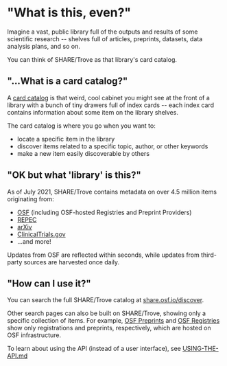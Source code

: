 # "What is this, even?"

Imagine a vast, public library full of the outputs and results of some scientific
research -- shelves full of articles, preprints, datasets, data analysis plans,
and so on.

You can think of SHARE/Trove as that library's card catalog.

## "...What is a card catalog?"

A [card catalog](https://en.wikipedia.org/wiki/Card_catalog) is that weird, cool cabinet you might see at the front of a
library with a bunch of tiny drawers full of index cards -- each index card
contains information about some item on the library shelves.

The card catalog is where you go when you want to:
- locate a specific item in the library
- discover items related to a specific topic, author, or other keywords
- make a new item easily discoverable by others

## "OK but what 'library' is this?"
As of July 2021, SHARE/Trove contains metadata on over 4.5 million items originating from:
- [OSF](https://osf.io) (including OSF-hosted Registries and Preprint Providers)
- [REPEC](http://repec.org)
- [arXiv](https://arxiv.org)
- [ClinicalTrials.gov](https://clinicaltrials.gov)
- ...and more!

Updates from OSF are reflected within seconds, while updates from third-party sources are
harvested once daily.

## "How can I use it?"

You can search the full SHARE/Trove catalog at
[share.osf.io/discover](https://share.osf.io/discover).

Other search pages can also be built on SHARE/Trove, showing only a specific
collection of items. For example, [OSF Preprints](https://osf.io/preprints/discover)
and [OSF Registries](https://osf.io/registries/discover) show only registrations
and preprints, respectively, which are hosted on OSF infrastructure.

To learn about using the API (instead of a user interface), see
[USING-THE-API.md](./USING-THE-API.md)
